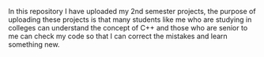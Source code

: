 In this repository I have uploaded my 2nd semester projects, the purpose of uploading these projects is that many students like me who are studying in colleges can understand the concept of C++ and those who are senior to me can check my code so that I can correct the mistakes and learn something new.
